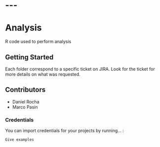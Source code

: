 # ---

# Analysis

R code used to perform analysis

## Getting Started

Each folder correspond to a specific ticket on JIRA. Look for the ticket for more details on what was requested.


## Contributors

* Daniel Rocha
* Marco Pasin


### Credentials

You can import credentials for your projects by running... :

```
Give examples
```

